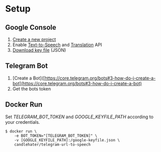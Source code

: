 # Setup
## Google Console
1. [Create a new project](https://console.cloud.google.com/projectcreate)
2. Enable [Text-to-Speech](https://console.cloud.google.com/apis/api/texttospeech.googleapis.com/overview) and [Translation](https://console.cloud.google.com/apis/api/translate.googleapis.com/overview) API
3. [Download key file](https://console.cloud.google.com/apis/credentials/serviceaccountkey) (JSON) 

## Telegram Bot
1. [Create a Bot]([https://core.telegram.org/bots#3-how-do-i-create-a-bot](https://core.telegram.org/bots#3-how-do-i-create-a-bot)
2. Get the bots token

## Docker Run
Set *TELEGRAM_BOT_TOKEN* and *GOOGLE_KEYFILE_PATH* according to your credentials.

    $ docker run \
        -e BOT_TOKEN="[TELEGRAM_BOT_TOKEN]" \
        -v [GOOGLE_KEYFILE_PATH]:/google-keyfile.json \
        candlehater/telegram-url-to-speech
